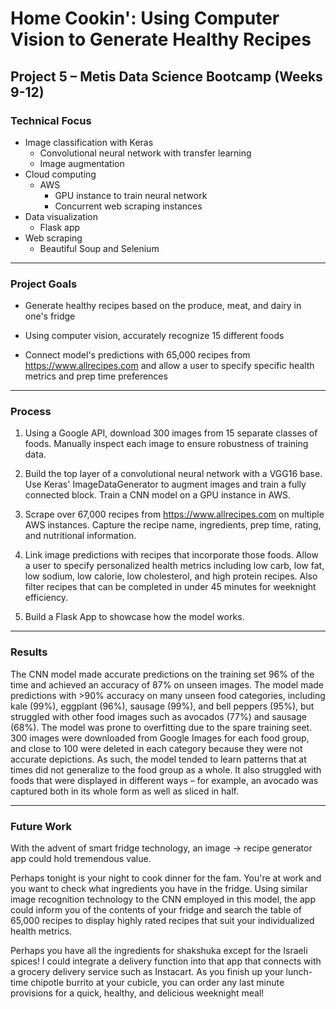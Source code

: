 # Home Cookin': Using Computer Vision to Generate Healthy Recipes

## Project 5 – Metis Data Science Bootcamp  (Weeks 9-12)

### Technical Focus
- Image classification with Keras
	- Convolutional neural network with transfer learning
	- Image augmentation
- Cloud computing
	- AWS
		- GPU instance to train neural network 
		- Concurrent web scraping instances
- Data visualization 
	- Flask app
- Web scraping
	- Beautiful Soup and Selenium
---
### Project Goals
- Generate healthy recipes based on the produce, meat, and dairy in one's fridge

- Using computer vision, accurately recognize 15 different foods

- Connect model's predictions with 65,000 recipes from https://www.allrecipes.com and allow a user to specify specific health metrics and prep time preferences

---
### Process
1) Using a Google API, download 300 images from 15 separate classes of foods. Manually inspect each image to ensure robustness of training data.

2) Build the top layer of a convolutional neural network with a VGG16 base.  Use Keras' ImageDataGenerator to augment images and train a fully connected block.  Train a CNN model on a GPU instance in AWS. 

3) Scrape over 67,000 recipes from https://www.allrecipes.com on multiple AWS instances.  Capture the recipe name, ingredients, prep time, rating, and nutritional information.

4) Link image predictions with recipes that incorporate those foods. Allow a user to specify personalized health metrics including low carb, low fat, low sodium, low calorie, low cholesterol, and high protein recipes.  Also filter recipes that can be completed in under 45 minutes for weeknight efficiency.

5) Build a Flask App to showcase how the model works.

---
### Results

The CNN model made accurate predictions on the training set 96% of the time and achieved an accuracy of 87% on unseen images.  The model made predictions with >90% accuracy on many unseen food categories, including kale (99%), eggplant (96%), sausage (99%), and bell peppers (95%), but struggled with other food images such as avocados (77%) and sausage (68%).
The model was prone to overfitting due to the spare training seet.  300 images were downloaded from Google Images for each food group, and close to 100 were deleted in each category because they were not accurate depictions. As such, the model tended to learn patterns that at times did not generalize to the food group as a whole. It also struggled with foods that were displayed in different ways – for example, an avocado was captured both in its whole form as well as sliced in half.

---

### Future Work

With the advent of smart fridge technology, an image &#8594; recipe generator app could hold tremendous value. 

Perhaps tonight is your night to cook dinner for the fam. You're at work and you want to check what ingredients you have in the fridge. Using similar image recognition technology to the CNN employed in this model, the app could inform you of the contents of your fridge and search the table of 65,000 recipes to display highly rated recipes that suit your individualized health metrics.

Perhaps you have all the ingredients for shakshuka except for the Israeli spices! I could integrate a delivery function into that app that connects with a grocery delivery service such as Instacart. As you finish up your lunch-time chipotle burrito at your cubicle, you can order any last minute provisions for a quick, healthy, and delicious weeknight meal!

